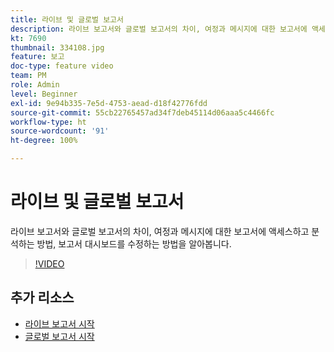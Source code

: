```yaml
---
title: 라이브 및 글로벌 보고서
description: 라이브 보고서와 글로벌 보고서의 차이, 여정과 메시지에 대한 보고서에 액세스하고 분석하는 방법, 보고서 대시보드를 수정하는 방법을 알아봅니다.
kt: 7690
thumbnail: 334108.jpg
feature: 보고
doc-type: feature video
team: PM
role: Admin
level: Beginner
exl-id: 9e94b335-7e5d-4753-aead-d18f42776fdd
source-git-commit: 55cb22765457ad34f7deb45114d06aaa5c4466fc
workflow-type: ht
source-wordcount: '91'
ht-degree: 100%

---
```


# 라이브 및 글로벌 보고서

라이브 보고서와 글로벌 보고서의 차이, 여정과 메시지에 대한 보고서에 액세스하고 분석하는 방법, 보고서 대시보드를 수정하는 방법을 알아봅니다.  

>[!VIDEO](https://video.tv.adobe.com/v/334108?quality=12)

## 추가 리소스

* [라이브 보고서 시작](https://experienceleague.adobe.com/docs/journey-optimizer/using/reporting/live-report/live-report.html?lang=ko)
* [글로벌 보고서 시작](https://experienceleague.adobe.com/docs/journey-optimizer/using/reporting/global-report/global-report.html?lang=ko)
